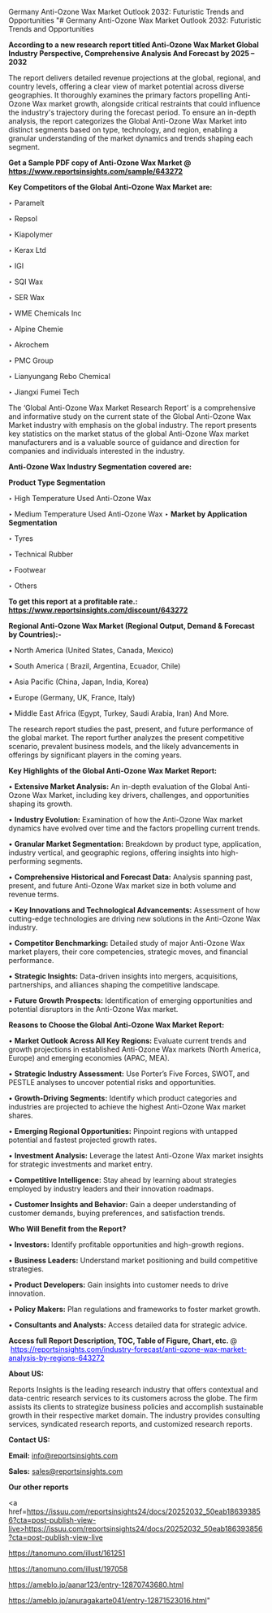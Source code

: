 Germany Anti-Ozone Wax Market Outlook 2032: Futuristic Trends and Opportunities
"# Germany Anti-Ozone Wax Market Outlook 2032: Futuristic Trends and Opportunities

<strong>According to a new research report titled Anti-Ozone Wax Market Global Industry Perspective, Comprehensive Analysis And Forecast by 2025 – 2032</strong>

The report delivers detailed revenue projections at the global, regional, and country levels, offering a clear view of market potential across diverse geographies. It thoroughly examines the primary factors propelling Anti-Ozone Wax market growth, alongside critical restraints that could influence the industry's trajectory during the forecast period. To ensure an in-depth analysis, the report categorizes the Global Anti-Ozone Wax Market into distinct segments based on type, technology, and region, enabling a granular understanding of the market dynamics and trends shaping each segment.

<strong>Get a Sample PDF copy of Anti-Ozone Wax Market </strong><strong>@<a href=https://www.reportsinsights.com/sample/643272 style=color:#0000ff;> https://www.reportsinsights.com/sample/643272</a></strong></font>

<strong>Key Competitors of the Global Anti-Ozone Wax Market are:</strong>

‣ Paramelt

‣ Repsol

‣ Kiapolymer

‣ Kerax Ltd

‣ IGI

‣ SQI Wax

‣ SER Wax

‣ WME Chemicals Inc

‣ Alpine Chemie

‣ Akrochem

‣ PMC Group

‣ Lianyungang Rebo Chemical

‣ Jiangxi Fumei Tech

The ‘Global Anti-Ozone Wax Market Research Report’ is a comprehensive and informative study on the current state of the Global Anti-Ozone Wax Market industry with emphasis on the global industry. The report presents key statistics on the market status of the global Anti-Ozone Wax market manufacturers and is a valuable source of guidance and direction for companies and individuals interested in the industry.

<strong>Anti-Ozone Wax Industry Segmentation covered are:</strong>

<strong>Product Type Segmentation</strong>

‣ High Temperature Used Anti-Ozone Wax

‣ Medium Temperature Used Anti-Ozone Wax
‣ 
<strong>Market by Application Segmentation</strong>

‣ Tyres

‣ Technical Rubber

‣ Footwear

‣ Others

<strong>To get this report at a profitable rate.: <a href=https://www.reportsinsights.com/discount/643272 style=color:#0000ff;>https://www.reportsinsights.com/discount/643272</a></strong></font>

<strong>Regional Anti-Ozone Wax Market (Regional Output, Demand &amp; Forecast by Countries):-</strong>

• North America (United States, Canada, Mexico)

• South America ( Brazil, Argentina, Ecuador, Chile)

• Asia Pacific (China, Japan, India, Korea)

• Europe (Germany, UK, France, Italy)

• Middle East Africa (Egypt, Turkey, Saudi Arabia, Iran) And More.

The research report studies the past, present, and future performance of the global market. The report further analyzes the present competitive scenario, prevalent business models, and the likely advancements in offerings by significant players in the coming years.

<strong>Key Highlights of the Global Anti-Ozone Wax Market Report:</strong>

• <strong>Extensive Market Analysis:</strong> An in-depth evaluation of the Global Anti-Ozone Wax Market, including key drivers, challenges, and opportunities shaping its growth.

• <strong>Industry Evolution:</strong> Examination of how the Anti-Ozone Wax market dynamics have evolved over time and the factors propelling current trends.

• <strong>Granular Market Segmentation:</strong> Breakdown by product type, application, industry vertical, and geographic regions, offering insights into high-performing segments.

• <strong>Comprehensive Historical and Forecast Data:</strong> Analysis spanning past, present, and future Anti-Ozone Wax market size in both volume and revenue terms.

• <strong>Key Innovations and Technological Advancements:</strong> Assessment of how cutting-edge technologies are driving new solutions in the Anti-Ozone Wax industry.

• <strong>Competitor Benchmarking:</strong> Detailed study of major Anti-Ozone Wax market players, their core competencies, strategic moves, and financial performance.

• <strong>Strategic Insights:</strong> Data-driven insights into mergers, acquisitions, partnerships, and alliances shaping the competitive landscape.

• <strong>Future Growth Prospects:</strong> Identification of emerging opportunities and potential disruptors in the Anti-Ozone Wax market.

<strong>Reasons to Choose the Global Anti-Ozone Wax Market Report:</strong>

• <strong>Market Outlook Across All Key Regions:</strong> Evaluate current trends and growth projections in established Anti-Ozone Wax markets (North America, Europe) and emerging economies (APAC, MEA).

• <strong>Strategic Industry Assessment:</strong> Use Porter’s Five Forces, SWOT, and PESTLE analyses to uncover potential risks and opportunities.

• <strong>Growth-Driving Segments:</strong> Identify which product categories and industries are projected to achieve the highest Anti-Ozone Wax market shares.

• <strong>Emerging Regional Opportunities:</strong> Pinpoint regions with untapped potential and fastest projected growth rates.

• <strong>Investment Analysis:</strong> Leverage the latest Anti-Ozone Wax market insights for strategic investments and market entry.

• <strong>Competitive Intelligence:</strong> Stay ahead by learning about strategies employed by industry leaders and their innovation roadmaps.

• <strong>Customer Insights and Behavior:</strong> Gain a deeper understanding of customer demands, buying preferences, and satisfaction trends.

<strong>Who Will Benefit from the Report?</strong>

• <strong>Investors:</strong> Identify profitable opportunities and high-growth regions.

• <strong>Business Leaders:</strong> Understand market positioning and build competitive strategies.

• <strong>Product Developers:</strong> Gain insights into customer needs to drive innovation.

• <strong>Policy Makers:</strong> Plan regulations and frameworks to foster market growth.

• <strong>Consultants and Analysts:</strong> Access detailed data for strategic advice.
</ul>
<strong>Access full Report Description, TOC, Table of Figure, Chart, etc. </strong>@  <a href=https://reportsinsights.com/industry-forecast/anti-ozone-wax-market-analysis-by-regions-643272 style=color:#0000ff;>https://reportsinsights.com/industry-forecast/anti-ozone-wax-market-analysis-by-regions-643272</a></font>

<strong><strong>About US</strong>:</strong>

Reports Insights is the leading research industry that offers contextual and data-centric research services to its customers across the globe. The firm assists its clients to strategize business policies and accomplish sustainable growth in their respective market domain. The industry provides consulting services, syndicated research reports, and customized research reports.

<strong>Contact US:</strong>

<p class=""""><b>Email:</b> <a href=mailto:info@reportsinsights.com>info@reportsinsights.com</a></p>
<p class=""""><b>Sales:</b> <a href=mailto:sales@reportsinsights.com>sales@reportsinsights.com</a></p>

<strong>Our other reports</strong>

<a href=https://issuu.com/reportsinsights24/docs/20252032_50eab186393856?cta=post-publish-view-live>https://issuu.com/reportsinsights24/docs/20252032_50eab186393856?cta=post-publish-view-live</a>

<a href=https://tanomuno.com/illust/161251>https://tanomuno.com/illust/161251</a>

<a href=https://tanomuno.com/illust/197058>https://tanomuno.com/illust/197058</a>

<a href=https://ameblo.jp/aanar123/entry-12870743680.html>https://ameblo.jp/aanar123/entry-12870743680.html</a>

<a href=https://ameblo.jp/anuragakarte041/entry-12871523016.html>https://ameblo.jp/anuragakarte041/entry-12871523016.html</a>"
